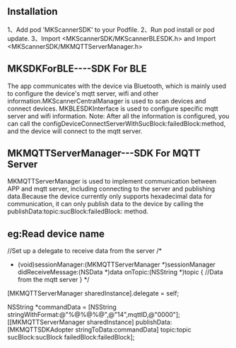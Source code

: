## Installation
1、Add pod 'MKScannerSDK' to your Podfile.
2、Run pod install or pod update.
3、Import <MKScannerSDK/MKScannerBLESDK.h> and Import <MKScannerSDK/MKMQTTServerManager.h>

## MKSDKForBLE----SDK For BLE

   The app communicates with the device via Bluetooth, which is mainly used to configure the device's mqtt server, wifi and other information.MKScannerCentralManager is used to scan devices and connect devices. MKBLESDKInterface is used to configure specific mqtt server and wifi information. Note: After all the information is configured, you can call the configDeviceConnectServerWithSucBlock:failedBlock:method, and the device will connect to the mqtt server.

## MKMQTTServerManager---SDK For MQTT Server
   MKMQTTServerManager is used to implement communication between APP and mqtt server, including connecting to the server and publishing data.Because the device currently only supports hexadecimal data for communication, it can only publish data to the device by calling the publishData:topic:sucBlock:failedBlock: method.

## eg:Read device name
//Set up a delegate to receive data from the server
/*
  - (void)sessionManager:(MKMQTTServerManager *)sessionManager didReceiveMessage:(NSData *)data onTopic:(NSString *)topic {
    //Data from the mqtt server
  }
*/


[MKMQTTServerManager sharedInstance].delegate = self;

NSString *commandData = [NSString stringWithFormat:@"%@%@%@",@"14",mqttID,@"0000"];
[[MKMQTTServerManager sharedInstance] publishData:[MKMQTTSDKAdopter stringToData:commandData]
                                            topic:topic
                                         sucBlock:sucBlock
                                      failedBlock:failedBlock];
